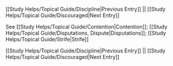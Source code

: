 [[Study Helps/Topical Guide/Discipline|Previous Entry]]  ||  [[Study Helps/Topical Guide/Discouraged|Next Entry]]

 See [[Study Helps/Topical Guide/Contention|Contention]]; [[Study Helps/Topical Guide/Disputations, Dispute|Disputations]]; [[Study Helps/Topical Guide/Strife|Strife]]

[[Study Helps/Topical Guide/Discipline|Previous Entry]]  ||  [[Study Helps/Topical Guide/Discouraged|Next Entry]]